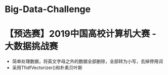 # Big-Data-Challenge
# 【预选赛】2019中国高校计算机大赛 - 大数据挑战赛  
* 简单处理数据，将英文字母之外的数据全部删除，全部转为小写，去掉停用词  
* 采用TfidfVectorizer()和朴素贝叶斯
